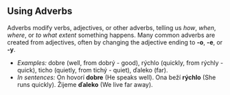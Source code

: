 ## Using Adverbs

Adverbs modify verbs, adjectives, or other adverbs, telling us _how_, _when_, _where_, or _to what extent_ something happens. Many common adverbs are created from adjectives, often by changing the adjective ending to __-o__, __-e__, or __-y__.

*   _Examples:_ dobre (well, from dobrý - good), rýchlo (quickly, from rýchly - quick), ticho (quietly, from tichý - quiet), ďaleko (far).
*   _In sentences:_ On hovorí __dobre__ (He speaks well). Ona beží __rýchlo__ (She runs quickly). Žijeme __ďaleko__ (We live far away).